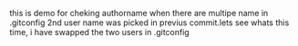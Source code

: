 this is demo for cheking authorname when there are multipe name in .gitconfig
2nd user name was picked in previus commit.lets see whats this time, i have swapped the two users in .gitconfig

